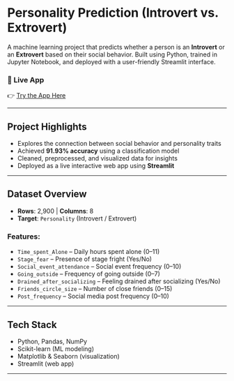 
# Personality Prediction (Introvert vs. Extrovert)

A machine learning project that predicts whether a person is an **Introvert** or an **Extrovert** based on their social behavior. Built using Python, trained in Jupyter Notebook, and deployed with a user-friendly Streamlit interface.

### 🔗 Live App
👉 [Try the App Here](https://personality-predictor-by-renuka.streamlit.app/)

---

## Project Highlights

- Explores the connection between social behavior and personality traits
- Achieved **91.93% accuracy** using a classification model
- Cleaned, preprocessed, and visualized data for insights
- Deployed as a live interactive web app using **Streamlit**

---

## Dataset Overview

- **Rows**: 2,900 | **Columns**: 8
- **Target**: `Personality` (Introvert / Extrovert)

### Features:

- `Time_spent_Alone` – Daily hours spent alone (0–11)
- `Stage_fear` – Presence of stage fright (Yes/No)
- `Social_event_attendance` – Social event frequency (0–10)
- `Going_outside` – Frequency of going outside (0–7)
- `Drained_after_socializing` – Feeling drained after socializing (Yes/No)
- `Friends_circle_size` – Number of close friends (0–15)
- `Post_frequency` – Social media post frequency (0–10)

---

## Tech Stack

- Python, Pandas, NumPy
- Scikit-learn (ML modeling)
- Matplotlib & Seaborn (visualization)
- Streamlit (web app)

---
